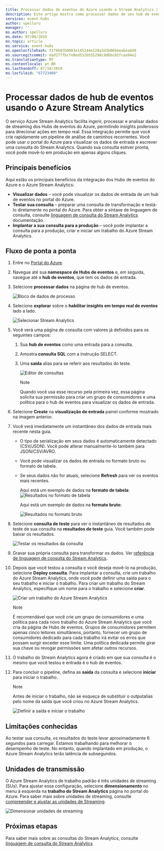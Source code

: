 ```yaml
---
title: Processar dados de eventos do Azure usando o Stream Analytics | Microsoft Docs
description: Este artigo mostra como processar dados de seu hub de eventos do Azure usando um trabalho do Azure Stream Analytics.
services: event-hubs
author: spelluru
manager: ''
ms.author: spelluru
ms.date: 07/09/2019
ms.topic: article
ms.service: event-hubs
ms.openlocfilehash: f179687b0983e145244e228a3d3b06b4eabead48
ms.sourcegitcommit: dad277fbcfe0ed532b555298c9d6bc01fcaa94e2
ms.translationtype: MT
ms.contentlocale: pt-BR
ms.lasthandoff: 07/10/2019
ms.locfileid: "67723409"
---
```

# <a name="process-data-from-your-event-hub-using-azure-stream-analytics"></a>Processar dados de hub de eventos usando o Azure Stream Analytics
O serviço Azure Stream Analytics facilita ingerir, processar e analisar dados de streaming dos Hubs de eventos do Azure, permitindo insights poderosos para direcionar ações em tempo real. Essa integração permite que você crie rapidamente um pipeline de análise de caminhos recorrentes. Você pode usar o portal do Azure para visualizar os dados de entrada e escrever uma consulta do Stream Analytics. Quando sua consulta estiver pronta, você pode movê-lo em produção em apenas alguns cliques. 

## <a name="key-benefits"></a>Principais benefícios
Aqui estão os principais benefícios da integração dos Hubs de eventos do Azure e o Azure Stream Analytics: 
- **Visualizar dados** – você pode visualizar os dados de entrada de um hub de eventos no portal do Azure.
- **Testar sua consulta** – preparar uma consulta de transformação e testá-lo diretamente no portal do Azure. Para obter a sintaxe de linguagem de consulta, consulte [linguagem de consulta do Stream Analytics](/stream-analytics-query/built-in-functions-azure-stream-analytics) documentação.
- **Implantar a sua consulta para a produção** – você pode implantar a consulta para a produção, criar e iniciar um trabalho do Azure Stream Analytics.

## <a name="end-to-end-flow"></a>Fluxo de ponta a ponta

1. Entre no [Portal do Azure](https://portal.azure.com). 
1. Navegue até sua **namespace de Hubs de eventos** e, em seguida, navegue até a **hub de eventos**, que tem os dados de entrada. 
1. Selecione **processar dados** na página de hub de eventos.  

    ![Bloco de dados de processo](./media/process-data-azure-stream-analytics/process-data-tile.png)
1. Selecione **explorar** sobre o **habilitar insights em tempo real de eventos** lado a lado. 

    ![Selecionar Stream Analytics](./media/process-data-azure-stream-analytics/process-data-page-explore-stream-analytics.png)
1. Você verá uma página de consulta com valores já definidos para os seguintes campos:
    1. Sua **hub de eventos** como uma entrada para a consulta.
    1. Amostra **consulta SQL** com a instrução SELECT. 
    1. Uma **saída** alias para se referir aos resultados do teste. 

        ![Editor de consultas](./media/process-data-azure-stream-analytics/query-editor.png)
        
        > [!NOTE]
        >  Quando você usa esse recurso pela primeira vez, essa página solicita sua permissão para criar um grupo de consumidores e uma política para o hub de eventos para visualizar os dados de entrada.
1. Selecione **Create** na **visualização de entrada** painel conforme mostrado na imagem anterior. 
1. Você verá imediatamente um instantâneo dos dados de entrada mais recente nesta guia.
    - O tipo de serialização em seus dados é automaticamente detectado (CSV/JSON). Você pode alterar manualmente-lo também para JSON/CSV/AVRO.
    - Você pode visualizar os dados de entrada no formato bruto ou formato de tabela. 
    - Se seus dados não for atuais, selecione **Refresh** para ver os eventos mais recentes. 

        Aqui está um exemplo de dados na **formato de tabela**:   ![Resultados no formato de tabela](./media/process-data-azure-stream-analytics/snapshot-results.png)

        Aqui está um exemplo de dados na **formato bruto**: 

        ![Resultados no formato bruto](./media/process-data-azure-stream-analytics/snapshot-results-raw-format.png)
1. Selecione **consulta de teste** para ver o instantâneo de resultados de teste de sua consulta na **resultados de teste** guia. Você também pode baixar os resultados.

    ![Testar os resultados da consulta](./media/process-data-azure-stream-analytics/test-results.png)
1. Gravar sua própria consulta para transformar os dados. Ver [referência de linguagem de consulta do Stream Analytics](/stream-analytics-query/stream-analytics-query-language-reference).
1. Depois que você testou a consulta e você deseja movê-lo na produção, selecione **Deploy consulta**. Para implantar a consulta, crie um trabalho do Azure Stream Analytics, onde você pode definir uma saída para o seu trabalho e iniciar o trabalho. Para criar um trabalho do Stream Analytics, especifique um nome para o trabalho e selecione **criar**.

      ![Criar um trabalho do Azure Stream Analytics](./media/process-data-azure-stream-analytics/create-stream-analytics-job.png)

      > [!NOTE] 
      >  É recomendável que você crie um grupo de consumidores e uma política para cada novo trabalho do Azure Stream Analytics que você cria da página de Hubs de eventos. Grupos de consumidores permitem apenas cinco leitores simultâneos, portanto, fornecer um grupo de consumidores dedicado para cada trabalho irá evitar os erros que possam surgir exceder esse limite. Uma política dedicada permite girar sua chave ou revogar permissões sem afetar outros recursos. 
1. O trabalho do Stream Analytics agora é criado em que sua consulta é o mesmo que você testou e entrada é o hub de eventos. 

9.  Para concluir o pipeline, defina as **saída** da consulta e selecione **iniciar** para iniciar o trabalho.

    > [!NOTE]
    > Antes de iniciar o trabalho, não se esqueça de substituir o outputalias pelo nome da saída que você criou no Azure Stream Analytics.

      ![Definir a saída e iniciar o trabalho](./media/process-data-azure-stream-analytics/set-output-start-job.png)


## <a name="known-limitations"></a>Limitações conhecidas
Ao testar sua consulta, os resultados do teste levar aproximadamente 6 segundos para carregar. Estamos trabalhando para melhorar o desempenho de teste. No entanto, quando implantado em produção, o Azure Stream Analytics terão latência de subsegundos.

## <a name="streaming-units"></a>Unidades de transmissão
O Azure Stream Analytics de trabalho padrão é três unidades de streaming (SUs). Para ajustar essa configuração, selecione **dimensionamento** no menu à esquerda na **trabalho do Stream Analytics** página no portal do Azure. Para saber mais sobre unidades de streaming, consulte [compreender e ajustar as unidades de Streaming](../stream-analytics/stream-analytics-streaming-unit-consumption.md).

![Dimensionar unidades de streaming](./media/process-data-azure-stream-analytics/scale.png)

## <a name="next-steps"></a>Próximas etapas
Para saber mais sobre as consultas do Stream Analytics, consulte [linguagem de consulta do Stream Analytics](/stream-analytics-query/built-in-functions-azure-stream-analytics)
